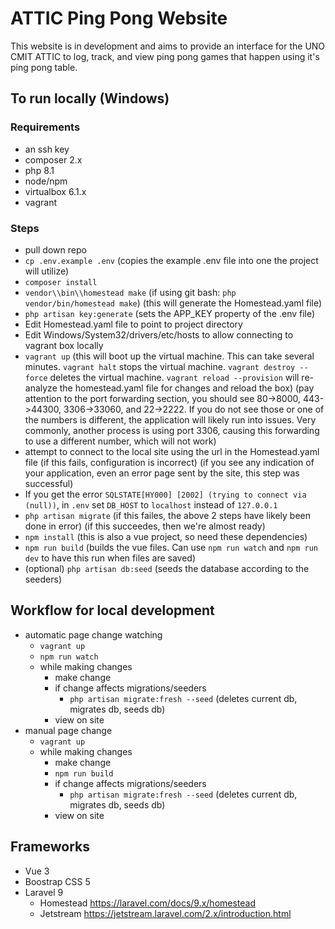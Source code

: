 # ATTIC Ping Pong Website
This website is in development and aims to provide an interface for the UNO CMIT ATTIC to log, track, and view ping pong games that happen using it's ping pong table.

## To run locally (Windows)
### Requirements
- an ssh key
- composer 2.x
- php 8.1
- node/npm
- virtualbox 6.1.x
- vagrant

### Steps
- pull down repo
- `cp .env.example .env` (copies the example .env file into one the project will utilize)
- `composer install`
- `vendor\\bin\\homestead make` (if using git bash: `php vendor/bin/homestead make`) (this will generate the Homestead.yaml file)
- `php artisan key:generate` (sets the APP_KEY property of the .env file)
- Edit Homestead.yaml file to point to project directory
- Edit Windows/System32/drivers/etc/hosts to allow connecting to vagrant box locally
- `vagrant up` (this will boot up the virtual machine. This can take several minutes. `vagrant halt` stops the virtual machine. `vagrant destroy --force` deletes the virtual machine. `vagrant reload --provision` will re-analyze the homestead.yaml file for changes and reload the box) (pay attention to the port forwarding section, you should see 80->8000, 443->44300, 3306->33060, and 22->2222. If you do not see those or one of the numbers is different, the application will likely run into issues. Very commonly, another process is using port 3306, causing this forwarding to use a different number, which will not work)
- attempt to connect to the local site using the url in the Homestead.yaml file (if this fails, configuration is incorrect) (if you see any indication of your application, even an error page sent by the site, this step was successful)
- If you get the error `SQLSTATE[HY000] [2002] (trying to connect via (null))`, in `.env` set `DB_HOST` to `localhost` instead of `127.0.0.1`
- `php artisan migrate` (if this failes, the above 2 steps have likely been done in error) (if this succeedes, then we're almost ready)
- `npm install` (this is also a vue project, so need these dependencies)
- `npm run build` (builds the vue files. Can use `npm run watch` and `npm run dev` to have this run when files are saved)
- (optional) `php artisan db:seed` (seeds the database according to the seeders)

## Workflow for local development
- automatic page change watching
    - `vagrant up`
    - `npm run watch`
    - while making changes
        - make change
        - if change affects migrations/seeders
            - `php artisan migrate:fresh --seed` (deletes current db, migrates db, seeds db)
        - view on site
- manual page change
    - `vagrant up`
    - while making changes
        - make change
        - `npm run build`
        - if change affects migrations/seeders
            - `php artisan migrate:fresh --seed` (deletes current db, migrates db, seeds db)
        - view on site

## Frameworks
- Vue 3
- Boostrap CSS 5
- Laravel 9
    - Homestead https://laravel.com/docs/9.x/homestead
    - Jetstream https://jetstream.laravel.com/2.x/introduction.html

